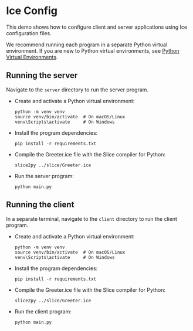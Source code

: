 # Ice Config

This demo shows how to configure client and server applications using Ice configuration files.

We recommend running each program in a separate Python virtual environment. If you are new to Python virtual
environments, see [Python Virtual Environments].

## Running the server

Navigate to the `server` directory to run the server program.

- Create and activate a Python virtual environment:

    ```shell
    python -m venv venv
    source venv/bin/activate  # On macOS/Linux
    venv\Scripts\activate     # On Windows
    ```

- Install the program dependencies:

    ```shell
    pip install -r requirements.txt
    ```

- Compile the Greeter.ice file with the Slice compiler for Python:

    ```shell
    slice2py ../slice/Greeter.ice
    ```

- Run the server program:

    ```shell
    python main.py
    ```

## Running the client

In a separate terminal, navigate to the `client` directory to run the client program.

- Create and activate a Python virtual environment:

    ```shell
    python -m venv venv
    source venv/bin/activate  # On macOS/Linux
    venv\Scripts\activate     # On Windows
    ```

- Install the program dependencies:

    ```shell
    pip install -r requirements.txt
    ```

- Compile the Greeter.ice file with the Slice compiler for Python:

    ```shell
    slice2py ../slice/Greeter.ice
    ```

- Run the client program:

    ```shell
    python main.py
    ```

[Python Virtual Environments]: https://docs.python.org/3/tutorial/venv.html
